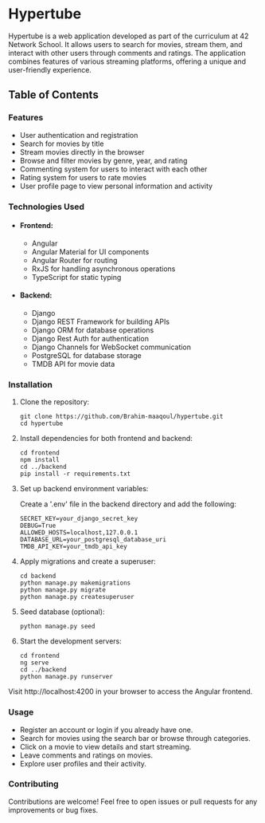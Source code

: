 <h1>Hypertube</h1>

Hypertube is a web application developed as part of the curriculum at 42 Network School. It allows users to search for movies, stream them, and interact with other users through comments and ratings. The application combines features of various streaming platforms, offering a unique and user-friendly experience.

<h2>Table of Contents</h2>

<h3>Features</h3>
<ul>
  <li>User authentication and registration</li>
  <li>Search for movies by title</li>
  <li>Stream movies directly in the browser</li>
  <li>Browse and filter movies by genre, year, and rating</li>
  <li>Commenting system for users to interact with each other</li>
  <li>Rating system for users to rate movies</li>
  <li>User profile page to view personal information and activity</li>
</ul>

<h3>Technologies Used</h3>
<ul>
  <li><h4>Frontend:</h4></li>
  <ul>
  <li>Angular</li>
  <li>Angular Material for UI components</li>
  <li>Angular Router for routing</li>
  <li>RxJS for handling asynchronous operations</li>
  <li>TypeScript for static typing</li>
  </ul>
  <li><h4>Backend:</h4></li>
  <ul>
  <li>Django</li>
  <li>Django REST Framework for building APIs</li>
  <li>Django ORM for database operations</li>
  <li>Django Rest Auth for authentication</li>
  <li>Django Channels for WebSocket communication</li>
  <li>PostgreSQL for database storage</li>
  <li>TMDB API for movie data</li>
  </ul>
</ul>
<h3>Installation</h3>
<ol>
  <li>Clone the repository:</li>
  
    git clone https://github.com/Brahim-maaqoul/hypertube.git
    cd hypertube
    
  <li>Install dependencies for both frontend and backend:</li>
  
    cd frontend
    npm install
    cd ../backend
    pip install -r requirements.txt
  
  <li>Set up backend environment variables:</li>
  <p>Create a '.env' file in the backend directory and add the following:</p>
  
    SECRET_KEY=your_django_secret_key
    DEBUG=True
    ALLOWED_HOSTS=localhost,127.0.0.1
    DATABASE_URL=your_postgresql_database_uri
    TMDB_API_KEY=your_tmdb_api_key
    
  <li>Apply migrations and create a superuser:</li>
  
    cd backend
    python manage.py makemigrations
    python manage.py migrate
    python manage.py createsuperuser
    
  <li>Seed database (optional):</li>
  
    python manage.py seed
  
  <li>Start the development servers:</li>
  
    cd frontend
    ng serve
    cd ../backend
    python manage.py runserver
  
</ol>

  Visit http://localhost:4200 in your browser to access the Angular frontend.
  <br>
  <h3>Usage</h3>
  <ul>
    <li>Register an account or login if you already have one.</li>
    <li>Search for movies using the search bar or browse through categories.</li>
    <li>Click on a movie to view details and start streaming.</li>
    <li>Leave comments and ratings on movies.</li>
    <li>Explore user profiles and their activity.</li>
  </ul>

  <h3>Contributing</h3>
    Contributions are welcome! Feel free to open issues or pull requests for any improvements or bug fixes.

  
